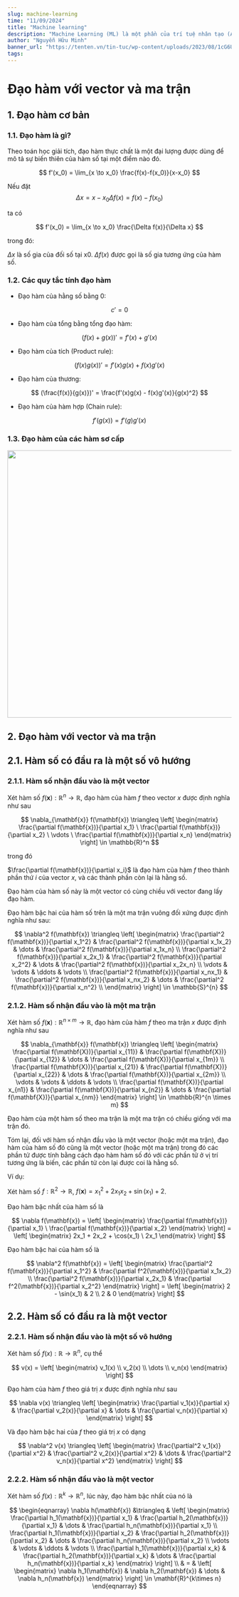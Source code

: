 ```yaml
---
slug: machine-learning
time: "11/09/2024"
title: "Machine learning"
description: "Machine Learning (ML) là một phần của trí tuệ nhân tạo (AI) mà chúng ta dùng để xây dựng các mô hình hoặc chương trình máy tính có khả năng tự học từ dữ liệu."
author: "Nguyễn Hữu Minh"
banner_url: "https://tenten.vn/tin-tuc/wp-content/uploads/2023/08/1cG6U1qstYDijh9bPL42e-Q.jpg"
tags:
---
```


# Đạo hàm với vector và ma trận

## 1. Đạo hàm cơ bản

### 1.1. Đạo hàm là gì?

Theo toán học giải tích, đạo hàm thực chất là một đại lượng được dùng để mô tả sự biến thiên của hàm số tại một điểm nào đó.

$$
f'(x_0) = \lim_{x \to x_0} \frac{f(x)-f(x_0)}{x-x_0}
$$

Nếu đặt 
$$
\Delta x = x - x_0
\Delta f(x) = f(x)-f(x_0)
$$

ta có

$$
f'(x_0) = \lim_{x \to x_0} \frac{\Delta f(x)}{\Delta x}
$$

trong đó:

$\Delta x$ là số gia của đối số tại x0.
$\Delta f(x)$ được gọi là số gia tương ứng của hàm số.

### 1.2. Các quy tắc tính đạo hàm
- Đạo hàm của hằng số bằng 0:

$$
c' = 0
$$

- Đạo hàm của tổng bằng tổng đạo hàm:

$$
(f(x) + g(x))' = f'(x) + g'(x)
$$

- Đạo hàm của tích (Product rule):

$$
(f(x)g(x))' = f'(x)g(x) + f(x)g'(x)
$$

- Đạo hàm của thương:

$$
(\frac{f(x)}{g(x)})' = \frac{f'(x)g(x) - f(x)g'(x)}{g(x)^2}
$$

- Đạo hàm của hàm hợp (Chain rule):

$$
f'(g(x)) = f'(g)g'(x)
$$


### 1.3. Đạo hàm của các hàm sơ cấp

<img src="https://giasuhanoigioi.edu.vn/wp-content/uploads/2019/03/cong-thuc-dao-ham-3.png" style="height: 600px;"/>


## 2. Đạo hàm với vector và ma trận

## 2.1. Hàm số có đầu ra là một số vô hướng

### 2.1.1. Hàm số nhận đầu vào là một vector

Xét hàm số $f(\mathbf{x}): \mathbb{R}^n \rightarrow \mathbb{R}$, đạo hàm của hàm $f$ theo vector $x$ được định nghĩa như sau

$$
\nabla_{\mathbf{x}} f(\mathbf{x}) \triangleq 
\left[
\begin{matrix}
\frac{\partial f(\mathbf{x})}{\partial x_1} \ 
\frac{\partial f(\mathbf{x})}{\partial x_2} \ 
\vdots \ 
\frac{\partial f(\mathbf{x})}{\partial x_n}
\end{matrix}
\right] \in \mathbb{R}^n
$$

trong đó

$\frac{\partial f(\mathbf{x})}{\partial x_i}$ là đạo hàm của hàm $f$ theo thành phần thứ $i$ của vector $x$, và các thành phần còn lại là hằng số.

Đạo hàm của hàm số này là một vector có cùng chiều với vector đang lấy đạo hàm.

Đạo hàm bậc hai của hàm số trên là một ma trận vuông đối xứng được định nghĩa như sau:

$$
\nabla^2 f(\mathbf{x}) \triangleq
\left[
\begin{matrix}
    \frac{\partial^2 f(\mathbf{x})}{\partial x_1^2} & \frac{\partial^2 f(\mathbf{x})}{\partial x_1x_2} & \dots & \frac{\partial^2 f(\mathbf{x})}{\partial x_1x_n} \\ 
    \frac{\partial^2 f(\mathbf{x})}{\partial x_2x_1} & \frac{\partial^2 f(\mathbf{x})}{\partial x_2^2} & \dots & \frac{\partial^2 f(\mathbf{x})}{\partial x_2x_n} \\ 
    \vdots & \vdots & \ddots & \vdots \\
    \frac{\partial^2 f(\mathbf{x})}{\partial x_nx_1} & \frac{\partial^2 f(\mathbf{x})}{\partial x_nx_2} & \dots & \frac{\partial^2 f(\mathbf{x})}{\partial x_n^2} \\ 
\end{matrix}
\right] \in \mathbb{S}^{n}
$$

### 2.1.2. Hàm số nhận đầu vào là một ma trận

Xét hàm số $f(\mathbf{x}): \mathbb{R}^{n \times m} \rightarrow \mathbb{R}$, đạo hàm của hàm $f$ theo ma trận $x$ được định nghĩa như sau

$$
\nabla_{\mathbf{x}} f(\mathbf{x}) \triangleq 
\left[
\begin{matrix}
    \frac{\partial f(\mathbf{X})}{\partial x_{11}} & \frac{\partial f(\mathbf{X})}{\partial x_{12}} & \dots & \frac{\partial f(\mathbf{X})}{\partial x_{1m}} \\
    \frac{\partial f(\mathbf{X})}{\partial x_{21}} & \frac{\partial f(\mathbf{X})}{\partial x_{22}} & \dots & \frac{\partial f(\mathbf{X})}{\partial x_{2m}} \\
    \vdots & \vdots & \ddots & \vdots \\
    \frac{\partial f(\mathbf{X})}{\partial x_{n1}} & \frac{\partial f(\mathbf{X})}{\partial x_{n2}} & \dots & \frac{\partial f(\mathbf{X})}{\partial x_{nm}} 
\end{matrix}
\right] \in \mathbb{R}^{n \times m}
$$

Đạo hàm của một hàm số theo ma trận là một ma trận có chiều giống với ma trận đó.

Tóm lại, đối với hàm số nhận đầu vào là một vector (hoặc một ma trận), đạo hàm của hàm số đó cũng là một vector (hoặc một ma trận) trong đó các phần tử được tính bằng cách đạo hàm hàm số đó với các phần tử ở vị trí tương ứng là biến, các phần tử còn lại được coi là hằng số.

Ví dụ:

Xét hàm số $f: \mathbb{R}^2 \rightarrow \mathbb{R}$, $f(\mathbf{x}) = x_1 ^2 + 2x_1x_2 + \sin(x_1) + 2$.

Đạo hàm bậc nhất của hàm số là

$$
\nabla f(\mathbf{x}) =
\left[
\begin{matrix}
    \frac{\partial f(\mathbf{x})}{\partial x_1} \ 
    \frac{\partial f(\mathbf{x})}{\partial x_2}
\end{matrix}
\right] = \left[
\begin{matrix}
    2x_1 + 2x_2 + \cos(x_1) \ 
    2x_1
\end{matrix}
\right]
$$

Đạo hàm bậc hai của hàm số là

$$
\nabla^2 f(\mathbf{x}) = 
\left[
\begin{matrix}
    \frac{\partial^2 f(\mathbf{x})}{\partial x_1^2} & \frac{\partial f^2(\mathbf{x})}{\partial x_1x_2} \\
    \frac{\partial^2 f(\mathbf{x})}{\partial x_2x_1} & \frac{\partial f^2(\mathbf{x})}{\partial x_2^2}
\end{matrix}
\right] =
\left[
\begin{matrix}
    2 - \sin(x_1) & 2 \\
    2 & 0 
\end{matrix}
\right]
$$

## 2.2. Hàm số có đầu ra là một vector

### 2.2.1. Hàm số nhận đầu vào là một số vô hướng

Xét hàm số $f(x): \mathbb{R} \rightarrow \mathbb{R}^n$, cụ thể

$$
v(x) = 
\left[
\begin{matrix}
    v_1(x) \\
    v_2(x) \\
    \dots \\
    v_n(x)
\end{matrix}
\right]
$$

Đạo hàm của hàm $f$ theo giá trị $x$ được định nghĩa như sau

$$
\nabla v(x) \triangleq 
\left[
\begin{matrix}
    \frac{\partial v_1(x)}{\partial x} & \frac{\partial v_2(x)}{\partial x} & \dots & \frac{\partial v_n(x)}{\partial x}
\end{matrix}
\right]
$$

Và đạo hàm bậc hai của $f$ theo giá trị $x$ có dạng

$$
\nabla^2 v(x) \triangleq 
\left[
\begin{matrix}
    \frac{\partial^2 v_1(x)}{\partial x^2} & \frac{\partial^2 v_2(x)}{\partial x^2} & \dots & \frac{\partial^2 v_n(x)}{\partial x^2}
\end{matrix}
\right]
$$

### 2.2.2. Hàm số nhận đầu vào là một vector

Xét hàm số $f(x): \mathbb{R}^k \rightarrow \mathbb{R}^n$, lúc này, đạo hàm bậc nhất của nó là

$$
\begin{eqnarray}
\nabla h(\mathbf{x}) &\triangleq &
\left[
\begin{matrix}
    \frac{\partial h_1(\mathbf{x})}{\partial x_1} & \frac{\partial h_2(\mathbf{x})}{\partial x_1} & \dots & \frac{\partial h_n(\mathbf{x})}{\partial x_1} \\ 
    \frac{\partial h_1(\mathbf{x})}{\partial x_2} & \frac{\partial h_2(\mathbf{x})}{\partial x_2} & \dots & \frac{\partial h_n(\mathbf{x})}{\partial x_2} \\ 
    \vdots & \vdots & \ddots & \vdots \\
    \frac{\partial h_1(\mathbf{x})}{\partial x_k} & \frac{\partial h_2(\mathbf{x})}{\partial x_k} & \dots & \frac{\partial h_n(\mathbf{x})}{\partial x_k}
\end{matrix}
\right] \\ 
& = & 
\left[
\begin{matrix}
    \nabla h_1(\mathbf{x}) & \nabla h_2(\mathbf{x}) & \dots & \nabla h_n(\mathbf{x})
\end{matrix}
\right] \in \mathbf{R}^{k\times n}
\end{eqnarray}
$$
